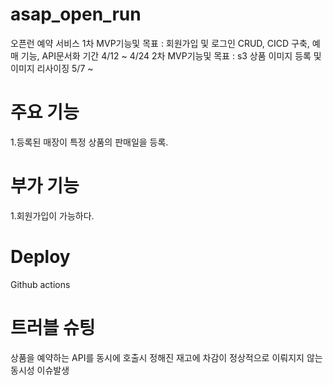 # asap_open_run
오픈런 예약 서비스
1차 MVP기능및 목표 : 회원가입 및 로그인 CRUD, CICD 구축, 예매 기능, API문서화 기간 4/12 ~ 4/24
2차 MVP기능및 목표 : s3 상품 이미지 등록 및 이미지 리사이징 5/7 ~
# 주요 기능
1.등록된 매장이 특정 상품의 판매일을 등록.

# 부가 기능
1.회원가입이 가능하다.

# Deploy
Github actions

# 트러블 슈팅
상품을 예약하는 API를 동시에 호출시 정해진 재고에 차감이 정상적으로 이뤄지지 않는 동시성 이슈발생 
